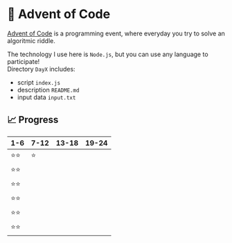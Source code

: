 # 🎄 Advent of Code

[Advent of Code](https://adventofcode.com/) is a programming event, where everyday you try to solve an algoritmic riddle.

The technology I use here is `Node.js`, but you can use any language to participate!\
Directory `DayX` includes: 
* script `index.js` 
* description `README.md`
* input data `input.txt`


## 📈 Progress
| 1-6 | 7-12 | 13-18 | 19-24 |
|---|---|---|---|
|⭐⭐|⭐|   |   |
|⭐⭐||   |   |
|⭐⭐|   |   |   |
|⭐⭐|   |   |   |
|⭐⭐|   |   |   |
|⭐⭐|   |   |   |
